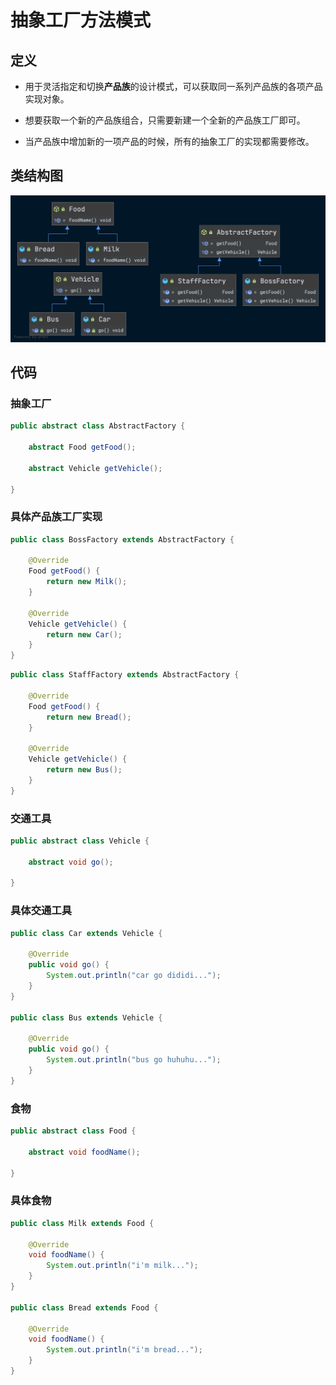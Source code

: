 # 抽象工厂方法模式

## 定义

- 用于灵活指定和切换**产品族**的设计模式，可以获取同一系列产品族的各项产品实现对象。

- 想要获取一个新的产品族组合，只需要新建一个全新的产品族工厂即可。

- 当产品族中增加新的一项产品的时候，所有的抽象工厂的实现都需要修改。

  

  

## 类结构图

![TestClass](image/TestClass.png)

## 代码

### 抽象工厂

```java
public abstract class AbstractFactory {

    abstract Food getFood();

    abstract Vehicle getVehicle();

}
```

### 具体产品族工厂实现

```java
public class BossFactory extends AbstractFactory {

    @Override
    Food getFood() {
        return new Milk();
    }

    @Override
    Vehicle getVehicle() {
        return new Car();
    }
}
```

```java
public class StaffFactory extends AbstractFactory {

    @Override
    Food getFood() {
        return new Bread();
    }

    @Override
    Vehicle getVehicle() {
        return new Bus();
    }
}
```

### 交通工具

```java
public abstract class Vehicle {

    abstract void go();

}
```

### 具体交通工具

```java
public class Car extends Vehicle {

    @Override
    public void go() {
        System.out.println("car go dididi...");
    }
}

public class Bus extends Vehicle {

    @Override
    public void go() {
        System.out.println("bus go huhuhu...");
    }
}
```

### 食物

```java
public abstract class Food {

    abstract void foodName();

}
```

### 具体食物

```java
public class Milk extends Food {
    
    @Override
    void foodName() {
        System.out.println("i'm milk...");
    }
}

public class Bread extends Food {

    @Override
    void foodName() {
        System.out.println("i'm bread...");
    }
}
```

